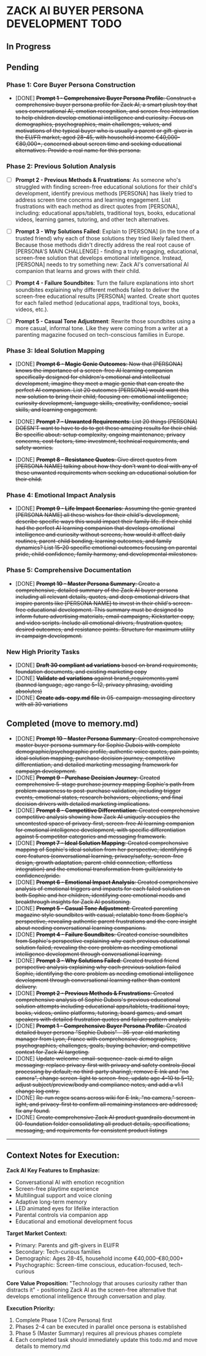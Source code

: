 # ZACK AI BUYER PERSONA DEVELOPMENT TODO

## In Progress

## Pending

### Phase 1: Core Buyer Persona Construction
- [DONE] ~~**Prompt 1 - Comprehensive Buyer Persona Profile**: Construct a comprehensive buyer persona profile for Zack AI, a smart plush toy that uses conversational AI, emotion recognition, and screen-free interaction to help children develop emotional intelligence and curiosity. Focus on demographics, psychographics, main challenges, values, and motivations of the typical buyer who is usually a parent or gift-giver in the EU/FR market, aged 28-45, with household income €40,000-€80,000+, concerned about screen time and seeking educational alternatives. Provide a real name for this persona.~~

### Phase 2: Previous Solution Analysis  
- [ ] **Prompt 2 - Previous Methods & Frustrations**: As someone who's struggled with finding screen-free educational solutions for their child's development, identify previous methods [PERSONA] has likely tried to address screen time concerns and learning engagement. List frustrations with each method as direct quotes from [PERSONA], including: educational apps/tablets, traditional toys, books, educational videos, learning games, tutoring, and other tech alternatives.

- [ ] **Prompt 3 - Why Solutions Failed**: Explain to [PERSONA] (in the tone of a trusted friend) why each of those solutions they tried likely failed them. Because those methods didn't directly address the real root cause of [PERSONA'S MAIN CHALLENGE] - finding a truly engaging, educational, screen-free solution that develops emotional intelligence. Instead, [PERSONA] needs to try something new: Zack AI's conversational AI companion that learns and grows with their child.

- [ ] **Prompt 4 - Failure Soundbites**: Turn the failure explanations into short soundbites explaining why different methods failed to deliver the screen-free educational results [PERSONA] wanted. Create short quotes for each failed method (educational apps, traditional toys, books, videos, etc.).

- [ ] **Prompt 5 - Casual Tone Adjustment**: Rewrite those soundbites using a more casual, informal tone. Like they were coming from a writer at a parenting magazine focused on tech-conscious families in Europe.

### Phase 3: Ideal Solution Mapping
- [DONE] ~~**Prompt 6 - Magic Genie Outcomes**: Now that [PERSONA] knows the importance of a screen-free AI learning companion specifically designed for children's emotional and intellectual development, imagine they meet a magic genie that can create the perfect AI companion. List 20 outcomes [PERSONA] would want this new solution to bring their child, focusing on: emotional intelligence, curiosity development, language skills, creativity, confidence, social skills, and learning engagement.~~

- [DONE] ~~**Prompt 7 - Unwanted Requirements**: List 20 things [PERSONA] DOESN'T want to have to do to get these amazing results for their child. Be specific about: setup complexity, ongoing maintenance, privacy concerns, cost factors, time investment, technical requirements, and safety worries.~~

- [DONE] ~~**Prompt 8 - Resistance Quotes**: Give direct quotes from [PERSONA NAME] talking about how they don't want to deal with any of these unwanted requirements when seeking an educational solution for their child.~~

### Phase 4: Emotional Impact Analysis
- [DONE] ~~**Prompt 9 - Life Impact Scenarios**: Assuming the genie granted [PERSONA NAME] all these wishes for their child's development, describe specific ways this would impact their family life. If their child had the perfect AI learning companion that develops emotional intelligence and curiosity without screens, how would it affect daily routines, parent-child bonding, learning outcomes, and family dynamics? List 15-20 specific emotional outcomes focusing on parental pride, child confidence, family harmony, and developmental milestones.~~

### Phase 5: Comprehensive Documentation
- [DONE] ~~**Prompt 10 - Master Persona Summary**: Create a comprehensive, detailed summary of the Zack AI buyer persona including all relevant details, quotes, and deep emotional drivers that inspire parents like [PERSONA NAME] to invest in their child's screen-free educational development. This summary must be designed to inform future advertising materials, email campaigns, Kickstarter copy, and video scripts. Include all emotional drivers, frustration quotes, desired outcomes, and resistance points. Structure for maximum utility in campaign development.~~

### New High Priority Tasks
- [DONE] ~~**Draft 30 compliant ad variations** based on brand requirements, foundation documents, and existing marketing copy~~
- [DONE] ~~**Validate ad variations** against brand_requirements.yaml (banned language, age range 5-12, privacy phrasing, avoiding absolutes)~~
- [DONE] ~~**Create ads-copy.md file** in 05-campaign-messaging directory with all 30 variations~~

## Completed (move to memory.md)
- [DONE] ~~**Prompt 10 - Master Persona Summary**: Created comprehensive master buyer persona summary for Sophie Dubois with complete demographic/psychographic profile, authentic voice quotes, pain points, ideal solution mapping, purchase decision journey, competitive differentiation, and detailed marketing messaging framework for campaign development.~~
- [DONE] ~~**Prompt 9 - Purchase Decision Journey**: Created comprehensive 5-stage purchase journey mapping Sophie's path from problem awareness to post-purchase validation, including trigger events, emotional states, research behaviors, objections, and final decision drivers with detailed marketing implications.~~
- [DONE] ~~**Prompt 8 - Competitive Differentiation**: Created comprehensive competitive analysis showing how Zack AI uniquely occupies the uncontested space of privacy-first, screen-free AI learning companion for emotional intelligence development, with specific differentiation against 5 competitor categories and messaging framework.~~
- [DONE] ~~**Prompt 7 - Ideal Solution Mapping**: Created comprehensive mapping of Sophie's ideal solution from her perspective, identifying 6 core features (conversational learning, privacy/safety, screen-free design, growth adaptation, parent-child connection, effortless integration) and the emotional transformation from guilt/anxiety to confidence/pride.~~
- [DONE] ~~**Prompt 6 - Emotional Impact Analysis**: Created comprehensive analysis of emotional triggers and impacts for each failed solution on both Sophie and her children, identifying core emotional needs and breakthrough insights for Zack AI positioning.~~
- [DONE] ~~**Prompt 5 - Casual Tone Adjustment**: Created parenting magazine style soundbites with casual, relatable tone from Sophie's perspective, revealing authentic parent frustrations and the core insight about needing conversational learning companions.~~
- [DONE] ~~**Prompt 4 - Failure Soundbites**: Created concise soundbites from Sophie's perspective explaining why each previous educational solution failed, revealing the core problem as needing emotional intelligence development through conversational learning.~~
- [DONE] ~~**Prompt 3 - Why Solutions Failed**: Created trusted friend perspective analysis explaining why each previous solution failed Sophie, identifying the core problem as needing emotional intelligence development through conversational learning rather than content delivery.~~
- [DONE] ~~**Prompt 2 - Previous Methods & Frustrations**: Created comprehensive analysis of Sophie Dubois's previous educational solution attempts including educational apps/tablets, traditional toys, books, videos, online platforms, tutoring, board games, and smart speakers with detailed frustration quotes and failure pattern analysis.~~
- [DONE] ~~**Prompt 1 - Comprehensive Buyer Persona Profile**: Created detailed buyer persona "Sophie Dubois" - 36-year-old marketing manager from Lyon, France with comprehensive demographics, psychographics, challenges, goals, buying behavior, and competitive context for Zack AI targeting.~~
- [DONE] ~~Update welcome-email-sequence-zack-ai.md to align messaging: replace privacy-first with privacy and safety controls (local processing by default; no third-party sharing), remove E‑Ink and "no camera", change screen-light to screen-free, update age 4–10 to 5–12, adjust subject/preview/body and compliance notes, and add a v1.1 change log entry.~~
- [DONE] ~~Re-run regex scans across wiki for E‑Ink, "no camera," screen-light, and privacy-first to confirm all remaining instances are addressed; fix any found.~~
- [DONE] ~~Create comprehensive Zack AI product guardrails document in 00-foundation folder consolidating all product details, specifications, messaging, and requirements for consistent product listings~~

---

## Context Notes for Execution:

**Zack AI Key Features to Emphasize:**
- Conversational AI with emotion recognition
- Screen-free playtime experience  
- Multilingual support and voice cloning
- Adaptive long-term memory
- LED animated eyes for lifelike interaction
- Parental controls via companion app
- Educational and emotional development focus

**Target Market Context:**
- Primary: Parents and gift-givers in EU/FR
- Secondary: Tech-curious families
- Demographic: Ages 28-45, household income €40,000-€80,000+
- Psychographic: Screen-time conscious, education-focused, tech-curious

**Core Value Proposition:**
"Technology that arouses curiosity rather than distracts it" - positioning Zack AI as the screen-free alternative that develops emotional intelligence through conversation and play.

**Execution Priority:**
1. Complete Phase 1 (Core Persona) first
2. Phases 2-4 can be executed in parallel once persona is established  
3. Phase 5 (Master Summary) requires all previous phases complete
4. Each completed task should immediately update this todo.md and move details to memory.md